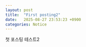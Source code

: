 ```yaml
---
layout: post
title:  "First posting2"
date:   2025-08-27 23:53:23 +0900
categories: Notice
---
```

첫 포스팅 테스트2
